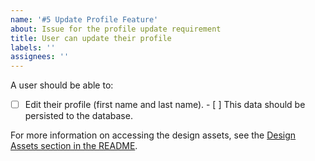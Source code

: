 ```yaml
---
name: '#5 Update Profile Feature'
about: Issue for the profile update requirement
title: User can update their profile
labels: ''
assignees: ''
---
```


A user should be able to:

-   [ ] Edit their profile (first name and last name). - [ ] This data should be persisted to the database.

For more information on accessing the design assets, see the [Design Assets section in the README](https://github.com/OpenClassrooms-Student-Center/Project-10-Bank-API#design-assets).
